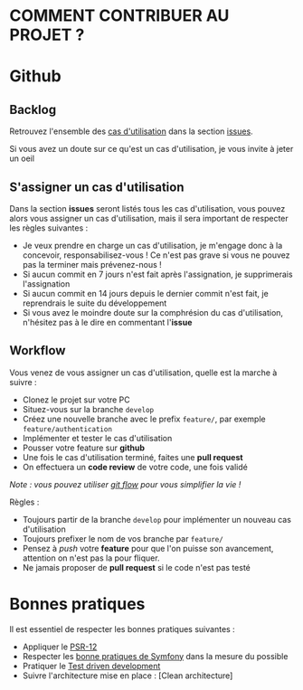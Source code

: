 COMMENT CONTRIBUER AU PROJET ?
==============================

# Github

## Backlog
Retrouvez l'ensemble des [cas d'utilisation](https://github.com/TBoileau/code-challenge/labels/use%20case) dans la section [issues](https://github.com/TBoileau/code-challenge/issues).

Si vous avez un doute sur ce qu'est un cas d'utilisation, je vous invite à jeter un oeil

## S'assigner un cas d'utilisation
Dans la section **issues** seront listés tous les cas d'utilisation, vous pouvez alors vous assigner un cas d'utilisation, mais il sera important de respecter les règles suivantes :
* Je veux prendre en charge un cas d'utilisation, je m'engage donc à la concevoir, responsabilisez-vous ! Ce n'est pas grave si vous ne pouvez pas la terminer mais prévenez-nous !
* Si aucun commit en 7 jours n'est fait après l'assignation, je supprimerais l'assignation
* Si aucun commit en 14 jours depuis le dernier commit n'est fait, je reprendrais le suite du développement
* Si vous avez le moindre doute sur la comphrésion du cas d'utilisation, n'hésitez pas à le dire en commentant l'**issue**

## Workflow
Vous venez de vous assigner un cas d'utilisation, quelle est la marche à suivre :
* Clonez le projet sur votre PC
* Situez-vous sur la branche `develop`
* Créez une nouvelle branche avec le prefix `feature/`, par exemple `feature/authentication`
* Implémenter et tester le cas d'utilisation
* Pousser votre feature sur **github**
* Une fois le cas d'utilisation terminé, faites une **pull request**
* On effectuera un **code review** de votre code, une fois validé

*Note : vous pouvez utiliser [git flow](https://danielkummer.github.io/git-flow-cheatsheet/index.fr_FR.html) pour vous simplifier la vie !*

Règles :
* Toujours partir de la branche `develop` pour implémenter un nouveau cas d'utilisation
* Toujours prefixer le nom de vos branche par `feature/`
* Pensez à *push* votre **feature** pour que l'on puisse son avancement, attention on n'est pas la pour fliquer.
* Ne jamais proposer de **pull request** si le code n'est pas testé

# Bonnes pratiques
Il est essentiel de respecter les bonnes pratiques suivantes :
* Appliquer le [PSR-12](https://www.php-fig.org/psr/psr-12/)
* Respecter les [bonne pratiques de Symfony](https://symfony.com/doc/current/best_practices.html) dans la mesure du possible
* Pratiquer le [Test driven development](docs/tdd.md)
* Suivre l'architecture mise en place : [Clean architecture]